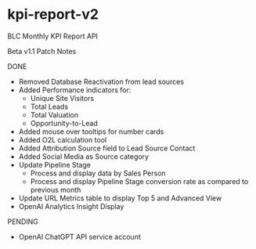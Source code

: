 # kpi-report-v2
BLC Monthly KPI Report API

Beta v1.1 Patch Notes

DONE
- Removed Database Reactivation from lead sources
- Added Performance indicators for:
  - Unique Site Visitors
  - Total Leads
  - Total Valuation
  - Opportunity-to-Lead
- Added mouse over tooltips for number cards
- Added O2L calculation tool
- Added Attribution Source field to Lead Source Contact
- Added Social Media as Source category
- Update Pipeline Stage
  - Process and display data by Sales Person
  - Process and display Pipeline Stage conversion rate as compared to previous month
- Update URL Metrics table to display Top 5 and Advanced View
- OpenAI Analytics Insight Display

PENDING
- OpenAI ChatGPT API service account 
 